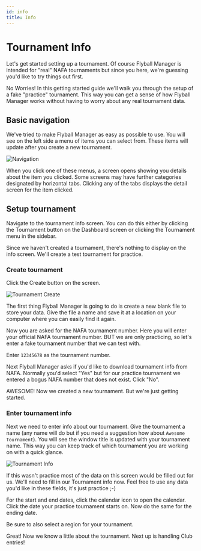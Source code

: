 ```yaml
---
id: info
title: Info
---
```


# Tournament Info

Let's get started setting up a tournament. Of course Flyball Manager is intended for "real" NAFA tournaments but since you here, we're guessing you'd like to try things out first.

No Worries! In this getting started guide we'll walk you through the setup of a fake "practice" tournament. This way you can get a sense of how Flyball Manager works without having to worry about any real tournament data.

## Basic navigation

We've tried to make Flyball Manager as easy as possible to use. You will see on the left side a menu of items you can select from. These items will update after you create a new tournament.

![Navigation](/img/fbm-sidebar.png)

When you click one of these menus, a screen opens showing you details about the item you clicked. Some screens may have further categories designated by horizontal tabs. Clicking any of the tabs displays the detail screen for the item clicked.

## Setup tournament

Navigate to the tournament info screen. You can do this either by clicking the Tournament button on the Dashboard screen or clicking the Tournament menu in the sidebar.

Since we haven't created a tournament, there's nothing to display on the info screen. We'll create a test tournament for practice.

### Create tournament

Click the Create button on the screen.

![Tournament Create](/img/info-create.png)

The first thing Flyball Manager is going to do is create a new blank file to store your data. Give the file a name and save it at a location on your computer where you can easily find it again.

Now you are asked for the
NAFA tournament number. Here you will enter your official NAFA tournament number. BUT we are only practicing, so let's enter a fake tournament number that we can test with.

Enter `12345678` as the tournament number.

Next Flyball Manager asks if you'd like to download tournament info from NAFA. Normally you'd select "Yes" but for our practice tournament we entered a bogus NAFA number that does not exist. Click "No".

AWESOME! Now we created a new tournament. But we're just getting started.

### Enter tournament info

Next we need to enter info about our tournament. Give the tournament a name (any name will do but if you need a suggestion how about `Awesome Tournament`). You will see the window title is updated with your tournament name. This way you can keep track of which tournament you are working on with a quick glance.

![Tournament Info](/img/tournament-info.svg)

If this wasn't practice most of the data on this screen would be filled out for us. We'll need to fill in our Tournament info now. Feel free to use any data you'd like in these fields, it's just practice ;-)

For the start and end dates, click the calendar icon to open the calendar. Click the date your practice tournament starts on. Now do the same for the ending date.

Be sure to also select a region for your tournament.

Great! Now we know a little about the tournament. Next up is handling Club entries!
